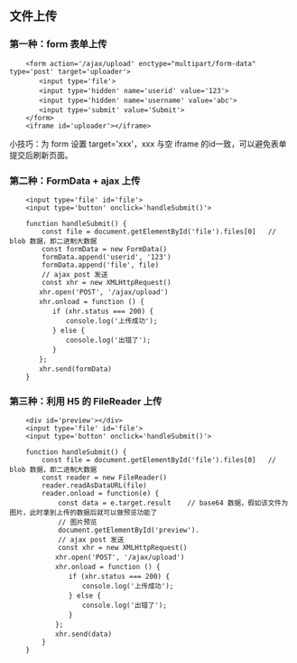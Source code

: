 ## 文件上传

### 第一种：form 表单上传

        <form action='/ajax/upload' enctype="multipart/form-data" type='post' target='uploader'>
        　　<input type='file'>
        　　<input type='hidden' name='userid' value='123'>
        　　<input type='hidden' name='username' value='abc'>
        　　<input type='submit' value='Submit'>
        </form>
        <iframe id='uploader'></iframe>

小技巧：为 form 设置 target='xxx'，xxx 与空 iframe 的id一致，可以避免表单提交后刷新页面。

### 第二种：FormData + ajax 上传

        <input type='file' id='file'>
        <input type='button' onclick='handleSubmit()'>

        function handleSubmit() {
            const file = document.getElementById('file').files[0]   // blob 数据，即二进制大数据
            const formData = new FormData()
            formData.append('userid', '123')
            formData.append('file', file)
            // ajax post 发送
            const xhr = new XMLHttpRequest()
        　　xhr.open('POST', '/ajax/upload')
        　　xhr.onload = function () {
        　　　　if (xhr.status === 200) {
        　　　　　　console.log('上传成功');
        　　　　} else {
        　　　　　　console.log('出错了');
        　　　　}
        　　};
        　　xhr.send(formData)
        }

### 第三种：利用 H5 的 FileReader 上传

        <div id='preview'></div>
        <input type='file' id='file'>
        <input type='button' onclick='handleSubmit()'>

        function handleSubmit() {
            const file = document.getElementById('file').files[0]   // blob 数据，即二进制大数据
            const reader = new FileReader()
            reader.readAsDataURL(file)
            reader.onload = function(e) {
                const data = e.target.result    // base64 数据，假如该文件为图片，此时拿到上传的数据后就可以做预览功能了
                // 图片预览
                document.getElementById('preview').
                // ajax post 发送
                const xhr = new XMLHttpRequest()
            　　xhr.open('POST', '/ajax/upload')
            　　xhr.onload = function () {
            　　　　if (xhr.status === 200) {
            　　　　　　console.log('上传成功');
            　　　　} else {
            　　　　　　console.log('出错了');
            　　　　}
            　　};
            　　xhr.send(data)
            }
        }